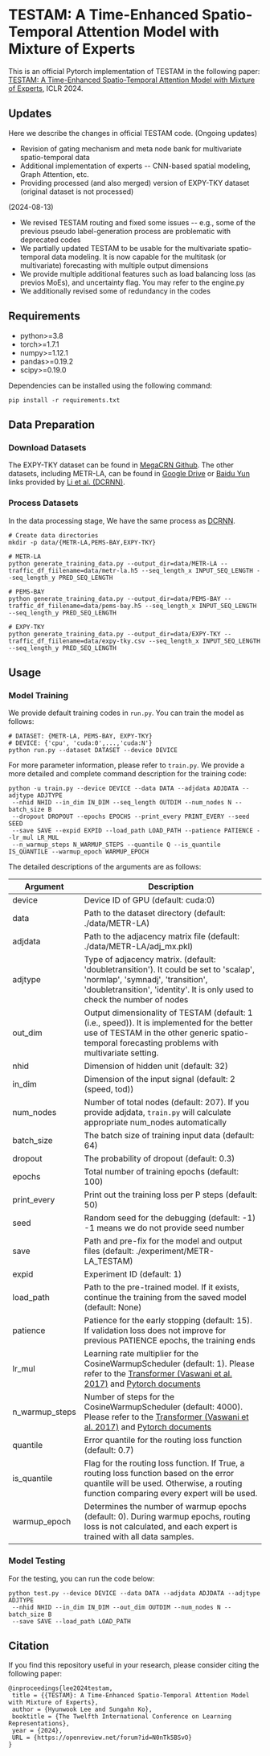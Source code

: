 # TESTAM: A Time-Enhanced Spatio-Temporal Attention Model with Mixture of Experts
This is an official Pytorch implementation of TESTAM in the following paper: [TESTAM: A Time-Enhanced Spatio-Temporal Attention Model with Mixture of Experts](https://openreview.net/forum?id=N0nTk5BSvO), ICLR 2024.


## Updates
Here we describe the changes in official TESTAM code. 
(Ongoing updates)
 - Revision of gating mechanism and meta node bank for multivariate spatio-temporal data
 - Additional implementation of experts -- CNN-based spatial modeling, Graph Attention, etc.
 - Providing processed (and also merged) version of EXPY-TKY dataset (original dataset is not processed)

(2024-08-13)
 - We revised TESTAM routing and fixed some issues -- e.g., some of the previous pseudo label-generation process are problematic with deprecated codes
 - We partially updated TESTAM to be usable for the multivariate spatio-temporal data modeling. It is now capable for the multitask (or multivariate) forecasting with multiple output dimensions
 - We provide multiple additional features such as load balancing loss (as previos MoEs), and uncertainty flag. You may refer to the engine.py
 - We additionally revised some of redundancy in the codes

## Requirements
 - python>=3.8
 - torch>=1.7.1
 - numpy>=1.12.1
 - pandas>=0.19.2
 - scipy>=0.19.0

Dependencies can be installed using the following command:
```
pip install -r requirements.txt
```

## Data Preparation

### Download Datasets
The EXPY-TKY dataset can be found in [MegaCRN Github](https://github.com/deepkashiwa20/MegaCRN).
The other datasets, including METR-LA, can be found in [Google Drive](https://drive.google.com/open?id=10FOTa6HXPqX8Pf5WRoRwcFnW9BrNZEIX) or [Baidu Yun](https://pan.baidu.com/s/14Yy9isAIZYdU__OYEQGa_g) links provided by [Li et al. (DCRNN)](https://github.com/liyaguang/DCRNN).

### Process Datasets
In the data processing stage, We have the same process as [DCRNN](https://github.com/liyaguang/DCRNN).
```
# Create data directories
mkdir -p data/{METR-LA,PEMS-BAY,EXPY-TKY}

# METR-LA
python generate_training_data.py --output_dir=data/METR-LA --traffic_df_fiilename=data/metr-la.h5 --seq_length_x INPUT_SEQ_LENGTH --seq_length_y PRED_SEQ_LENGTH

# PEMS-BAY
python generate_training_data.py --output_dir=data/PEMS-BAY --traffic_df_fiilename=data/pems-bay.h5 --seq_length_x INPUT_SEQ_LENGTH --seq_length_y PRED_SEQ_LENGTH

# EXPY-TKY
python generate_training_data.py --output_dir=data/EXPY-TKY --traffic_df_fiilename=data/expy-tky.csv --seq_length_x INPUT_SEQ_LENGTH --seq_length_y PRED_SEQ_LENGTH
```

## Usage

### Model Training
We provide default training codes in `run.py`. You can train the model as follows:
```
# DATASET: {METR-LA, PEMS-BAY, EXPY-TKY}
# DEVICE: {'cpu', 'cuda:0',...,'cuda:N'}
python run.py --dataset DATASET --device DEVICE
```

For more parameter information, please refer to `train.py`.
We provide a more detailed and complete command description for the training code:

```
python -u train.py --device DEVICE --data DATA --adjdata ADJDATA --adjtype ADJTYPE
 --nhid NHID --in_dim IN_DIM --seq_length OUTDIM --num_nodes N --batch_size B
 --dropout DROPOUT --epochs EPOCHS --print_every PRINT_EVERY --seed SEED
 --save SAVE --expid EXPID --load_path LOAD_PATH --patience PATIENCE --lr_mul LR_MUL
 --n_warmup_steps N_WARMUP_STEPS --quantile Q --is_quantile IS_QUANTILE --warmup_epoch WARMUP_EPOCH
```

The detailed descriptions of the arguments are as follows:

| Argument  | Description  |
|---|---|
|device            | Device ID of GPU (default: cuda:0)|
|data              | Path to the dataset directory (default: ./data/METR-LA)|
|adjdata           | Path to the adjacency matrix file (default: ./data/METR-LA/adj_mx.pkl)|
|adjtype           | Type of adjacency matrix. (default: 'doubletransition'). It could be set to 'scalap', 'normlap', 'symnadj', 'transition', 'doubletransition', 'identity'. It is only used to check the number of nodes|
|out_dim           | Output dimensionality of TESTAM (default: 1 (i.e., speed)). It is implemented for the better use of TESTAM in the other generic spatio-temporal forecasting problems with multivariate setting.|
|nhid              | Dimension of hidden unit (default: 32)|
|in_dim            | Dimension of the input signal (default: 2 (speed, tod))|
|num_nodes         | Number of total nodes (default: 207). If you provide adjdata, `train.py` will calculate appropriate num_nodes automatically|
|batch_size        | The batch size of training input data (default: 64)|
|dropout           | The probability of dropout (default: 0.3)|
|epochs            | Total number of training epochs (default: 100)|
|print_every       | Print out the training loss per P steps  (default: 50)|
|seed              | Random seed for the debugging (default: -1) -1 means we do not provide seed number|
|save              | Path and pre-fix for the model and output files (default: ./experiment/METR-LA_TESTAM)|
|expid             | Experiment ID (default: 1)|
|load_path         | Path to the pre-trained model. If it exists, continue the training from the saved model (default: None)|
|patience          | Patience for the early stopping (default: 15). If validation loss does not improve for previous PATIENCE epochs, the training ends|
|lr_mul            | Learning rate multiplier for the CosineWarmupScheduler (default: 1). Please refer to the [Transformer (Vaswani et al. 2017)](https://arxiv.org/pdf/1706.03762.pdf) and [Pytorch documents](https://pytorch.org/docs/stable/generated/torch.optim.lr_scheduler.CosineAnnealingWarmRestarts.html)|
|n_warmup_steps    | Number of steps for the CosineWarmupScheduler (default: 4000). Please refer to the [Transformer (Vaswani et al. 2017)](https://arxiv.org/pdf/1706.03762.pdf) and [Pytorch documents](https://pytorch.org/docs/stable/generated/torch.optim.lr_scheduler.CosineAnnealingWarmRestarts.html)|
|quantile          | Error quantile for the routing loss function (default: 0.7)|
|is_quantile       | Flag for the routing loss function. If True, a routing loss function based on the error quantile will be used. Otherwise, a routing function comparing every expert will be used.|
|warmup_epoch      | Determines the number of warmup epochs (default: 0). During warmup epochs, routing loss is not calculated, and each expert is trained with all data samples.|

### Model Testing
For the testing, you can run the code below:
```
python test.py --device DEVICE --data DATA --adjdata ADJDATA --adjtype ADJTYPE
 --nhid NHID --in_dim IN_DIM --out_dim OUTDIM --num_nodes N --batch_size B
 --save SAVE --load_path LOAD_PATH
```

## Citation
If you find this repository useful in your research, please consider citing the following paper:
```
@inproceedings{lee2024testam,
 title = {{TESTAM}: A Time-Enhanced Spatio-Temporal Attention Model with Mixture of Experts},
 author = {Hyunwook Lee and Sungahn Ko},
 booktitle = {The Twelfth International Conference on Learning Representations},
 year = {2024},
 URL = {https://openreview.net/forum?id=N0nTk5BSvO}
}
```
